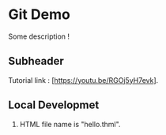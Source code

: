 # Git Demo

Some description !

## Subheader
Tutorial link : [https://youtu.be/RGOj5yH7evk].

## Local Developmet
1. HTML file name is "hello.thml".